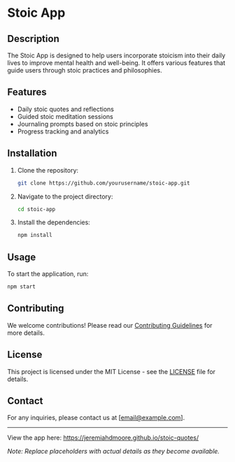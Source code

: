 # Stoic App

## Description
The Stoic App is designed to help users incorporate stoicism into their daily lives to improve mental health and well-being. It offers various features that guide users through stoic practices and philosophies.

## Features
- Daily stoic quotes and reflections
- Guided stoic meditation sessions
- Journaling prompts based on stoic principles
- Progress tracking and analytics

## Installation
1. Clone the repository:
   ```bash
   git clone https://github.com/yourusername/stoic-app.git
   ```
2. Navigate to the project directory:
   ```bash
   cd stoic-app
   ```
3. Install the dependencies:
   ```bash
   npm install
   ```

## Usage
To start the application, run:
```bash
npm start
```

## Contributing
We welcome contributions! Please read our [Contributing Guidelines](CONTRIBUTING.md) for more details.

## License
This project is licensed under the MIT License - see the [LICENSE](LICENSE) file for details.

## Contact
For any inquiries, please contact us at [email@example.com].

---
View the app here: https://jeremiahdmoore.github.io/stoic-quotes/


*Note: Replace placeholders with actual details as they become available.*
